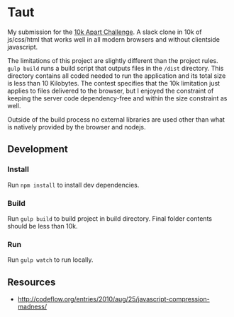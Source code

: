 # Taut

My submission for the [10k Apart Challenge](https://a-k-apart.com/). A slack clone in 10k of js/css/html that works well in all modern browsers and without clientside javascript.

The limitations of this project are slightly different than the project rules. `gulp build` runs a build script that outputs files in the `/dist` directory. This directory contains all coded needed to run the application and its total size is less than 10 Kilobytes. The contest specifies that the 10k limitation just applies to files delivered to the browser, but I enjoyed the constraint of keeping the server code dependency-free and within the size constraint as well. 

Outside of the build process no external libraries are used other than what is natively provided by the browser and nodejs. 

## Development

### Install

Run `npm install` to install dev dependencies.

### Build

Run `gulp build` to build project in build directory. Final folder contents should be less than 10k.

### Run

Run `gulp watch` to run locally.

## Resources

 - http://codeflow.org/entries/2010/aug/25/javascript-compression-madness/